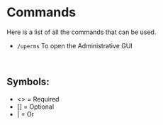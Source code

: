 # Commands
Here is a list of all the commands that can be used.
<br>

* `/uperms`
  To open the Administrative GUI
<br>

## Symbols:
- <> = Required
- [] = Optional
- | = Or

